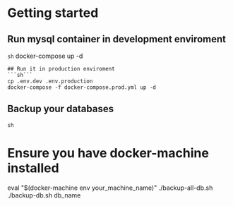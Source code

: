 # Getting started

## Run mysql container in development enviroment
```sh```
docker-compose up -d
```
## Run it in production enviroment
```sh```
cp .env.dev .env.production
docker-compose -f docker-compose.prod.yml up -d
```

## Backup your databases
```sh```
# Ensure you have docker-machine installed
eval "$(docker-machine env your_machine_name)"
./backup-all-db.sh
./backup-db.sh db_name
```
